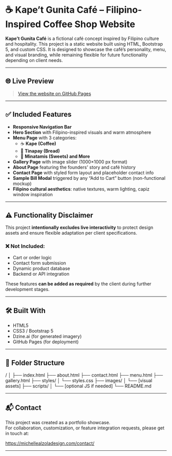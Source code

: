 # ☕ Kape’t Gunita Café – Filipino-Inspired Coffee Shop Website

**Kape’t Gunita Café** is a fictional café concept inspired by Filipino culture and hospitality. This project is a static website built using HTML, Bootstrap 5, and custom CSS. It is designed to showcase the café’s personality, menu, and visual branding, while remaining flexible for future functionality depending on client needs.

---

## 🌐 Live Preview

> [View the website on GitHub Pages](https://your-github-username.github.io/kapet-gunita/)  


---

## ✅ Included Features

- **Responsive Navigation Bar**
- **Hero Section** with Filipino-inspired visuals and warm atmosphere
- **Menu Page** with 3 categories:
  - ☕ **Kape (Coffee)**
  - 🍞 **Tinapay (Bread)**
  - 🍮 **Minatamis (Sweets) and More**
- **Gallery Page** with image slider (1000×1000 px format)
- **About Page** featuring the founders' story and café history
- **Contact Page** with styled form layout and placeholder contact info
- **Sample Bill Modal** triggered by any “Add to Cart” button (non-functional mockup)
- **Filipino cultural aesthetics**: native textures, warm lighting, capiz window inspiration

---

## ⚠️ Functionality Disclaimer

This project **intentionally excludes live interactivity** to protect design assets and ensure flexible adaptation per client specifications.

### ❌ Not Included:
- Cart or order logic
- Contact form submission
- Dynamic product database
- Backend or API integration

These features **can be added as required** by the client during further development stages.

---

## 🛠️ Built With

- HTML5
- CSS3 / Bootstrap 5
- Dzine.ai (for generated imagery)
- GitHub Pages (for deployment)

---

## 📁 Folder Structure

/
│
├── index.html
├── about.html
├── contact.html
├── menu.html
├── gallery.html
├── styles/
│ └── styles.css
├── images/
│ └── [visual assets]
├── scripts/
│ └── [optional JS if needed]
└── README.md


---

## 📬 Contact

This project was created as a portfolio showcase.  
For collaboration, customization, or feature integration requests, please get in touch at:

https://michellealzoladesign.com/contact/

---




